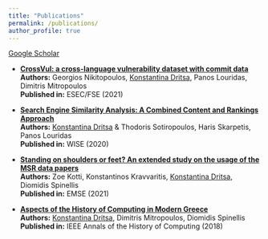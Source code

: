 ```yaml
---
title: "Publications"
permalink: /publications/
author_profile: true
---
```

[Google Scholar](https://scholar.google.com/citations?user=9cWwvV4AAAAJ&hl=en)

* <b>[CrossVul: a cross-language vulnerability dataset with commit data](https://dritsa-konstantina.github.io//publication/2021-08-20-crossvul)</b><br> 
**Authors:** Georgios Nikitopoulos, <ins>Konstantina Dritsa</ins>, Panos Louridas, Dimitris Mitropoulos<br> 
**Published in:** ESEC/FSE (2021)

* <b>[Search Engine Similarity Analysis: A Combined Content and Rankings Approach](https://dritsa-konstantina.github.io//publication/2020-10-01-search-engine-affinity)</b><br> 
**Authors:** <ins>Konstantina Dritsa</ins> & Thodoris Sotiropoulos, Haris Skarpetis, Panos Louridas<br>
**Published in:** WISE (2020)

* <b>[Standing on shoulders or feet? An extended study on the usage of the MSR data papers](https://dritsa-konstantina.github.io//publication/2021-11-01-standing-on-shoulders-or-feet)</b><br> 
**Authors:** Zoe Kotti, Konstantinos Kravvaritis, <ins>Konstantina Dritsa</ins>, Diomidis Spinellis<br>
**Published in:** EMSE (2021)

* <b>[Aspects of the History of Computing in Modern Greece](https://dritsa-konstantina.github.io//publication/2018-05-08-aspects-history-computing-greece)</b><br> 
**Authors:** <ins>Konstantina Dritsa</ins>, Dimitris Mitropoulos, Diomidis Spinellis<br>
**Published in:** IEEE Annals of the History of Computing (2018)
